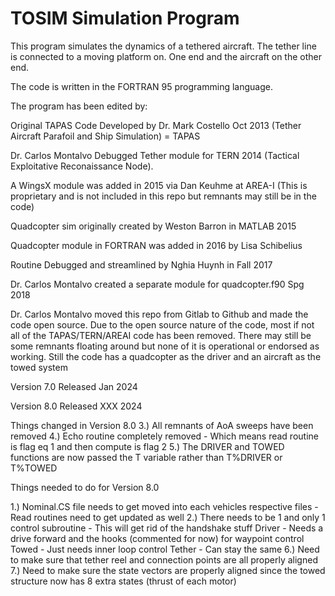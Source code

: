 # TOSIM Simulation Program                                          

This program simulates the dynamics of a tethered aircraft. The tether line is connected to a moving platform on. One end and the aircraft on the other end.

The code is written in the FORTRAN 95 programming language.

The program has been edited by:                                     

Original TAPAS Code Developed by Dr. Mark Costello Oct 2013 (Tether Aircraft Parafoil and Ship Simulation) = TAPAS             

Dr. Carlos Montalvo Debugged Tether module for TERN 2014 (Tactical Exploitative Reconaissance Node).                          

A WingsX module was added in 2015 via Dan Keuhme at AREA-I (This is proprietary and is not included in this repo but remnants may still be in the code)

Quadcopter sim originally created by Weston Barron in MATLAB 2015

Quadcopter module in FORTRAN was added in 2016 by Lisa Schibelius 

Routine Debugged and streamlined by Nghia Huynh in Fall 2017     

Dr. Carlos Montalvo created a separate module for quadcopter.f90 Spg 2018

Dr. Carlos Montalvo moved this repo from Gitlab to Github and made the code open source. Due to the open source nature of the code, most if not all of the TAPAS/TERN/AREAI code has been removed. There may still be some remnants floating around but none of it is operational or endorsed as working. Still the code has a quadcopter as the driver and an aircraft as the towed system 

Version 7.0 Released Jan 2024

Version 8.0 Released XXX 2024

Things changed in Version 8.0
3.) All remnants of AoA sweeps have been removed
4.) Echo routine completely removed - Which means read routine is flag eq 1 and then compute is flag 2
5.) The DRIVER and TOWED functions are now passed the T variable rather than T%DRIVER or T%TOWED

Things needed to do for Version 8.0

1.) Nominal.CS file needs to get moved into each vehicles respective files - Read routines need to get updated as well
2.) There needs to be 1 and only 1 control subroutine - This will get rid of the handshake stuff
	Driver - Needs a drive forward and the hooks (commented for now) for waypoint control
	Towed - Just needs inner loop control
	Tether - Can stay the same
6.) Need to make sure that tether reel and connection points are all properly aligned
7.) Need to make sure the state vectors are properly aligned since the towed structure now has 8 extra states (thrust of each motor)


